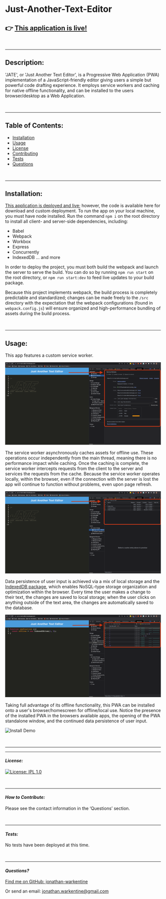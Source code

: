 # Just-Another-Text-Editor

## 👉 [This application is live!](https://j-a-t-e-text-editor.herokuapp.com/)

&nbsp;  

---
## Description:

'JATE', or 'Just Another Text Editor', is a Progressive Web Application (PWA) implementation of a JavaScript-friendly editor giving users a simple but powerful code drafting experience. It employs service workers and caching for native offline functionality, and can be installed to the users browser/desktop as a Web Application.


&nbsp;  

---
## Table of Contents:

- [Installation](#installation)
- [Usage](#usage)
- [License](#license)
- [Contributing](#contributing)
- [Tests](#tests)
- [Questions](#questions)

&nbsp;  

---
## Installation:

[This application is deployed and live](https://j-a-t-e-text-editor.herokuapp.com/); however, the code is available here for download and custom deployment. To run the app on your local machine, you must have node installed. Run the command `npm i` on the root directory to install all client- and server-side dependencies, including:
- Babel
- Webpack
- Workbox
- Express 
- Concurrently
- IndexedDB
... and more

In order to deploy the project, you must both build the webpack and launch the server to serve the build. You can do so by running `npm run start` on the root directory, or `npm run start:dev` to feed live updates to your build package. 

Because this project implements webpack, the build process is completely predictable and standardized; changes can be made freely to the `/src` directory with the expectation that the webpack configurations (found in `webpack.config.js`) will ensure organized and high-performance bundling of assets during the build process.


&nbsp;  

---
## Usage:

This app features a custom service worker.

![Service Worker](./assets/images/sw-screenshot.png)

The service worker asynchronously caches assets for offline use. These operations occur independently from the main thread, meaning there is no performance impact while caching. Once the caching is complete, the service worker intercepts requests from the client to the server and services the requests from the cache. Because the service worker operates locally, within the browser, even if the connection with the server is lost the app will continue to function without problems, even upon page refresh.

![Cache](./assets/images/cache-screenshot.png)

Data persistence of user input is achieved via a mix of local storage and the [IndexedDB package](https://developer.mozilla.org/en-US/docs/Web/API/IndexedDB_API), which enables NoSQL-type storage organization and optimization within the browser. Every time the user makes a change to their text, the changes are saved to local storage; when the user clicks on anything outside of the text area, the changes are automatically saved to the database.

![IndexedDB](./assets/images/indexedDB-screenshot.png)

Taking full advantage of its offline functionality, this PWA can be installed onto a user's browser/homescreen for offline/local use. Notice the presence of the installed PWA in the browsers available apps, the opening of the PWA standalone window, and the continued data persistence of user input.

![Install Demo](./assets/images/install-demo.gif)

&nbsp;  

---
---
#### *License:*

[![License: IPL 1.0](https://img.shields.io/badge/License-IPL_1.0-blue.svg)](https://opensource.org/licenses/MIT)

&nbsp;  

---
#### *How to Contribute:*

Please see the contact information in the ‘Questions’ section.

&nbsp;  

---

#### *Tests:*

No tests have been deployed at this time.

&nbsp;  

---

#### *Questions?*

[Find me on GitHub: jonathan-warkentine](https://github.com/jonathan-warkentine)

Or send an email: [jonathan.warkentine@gmail.com](mailto:jonathan.warkentine@gmail.com)
